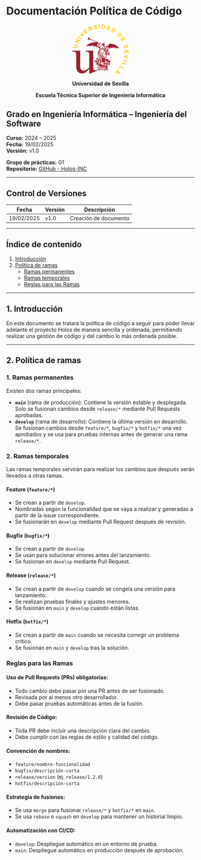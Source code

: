 # Documentación Política de Código

<p align="center">
  <img src="https://raw.githubusercontent.com/Holos-INC/Docusaurus-Holos/main/static/img/universidad-de-sevilla-logo.png" alt="Universidad de Sevilla" width="150"/>
</p>
<p align="center">
  <strong>Universidad de Sevilla</strong> 
   
</p>
<p align="center">
  <strong>Escuela Técnica Superior de Ingeniería Informática</strong>  
</p>


## Grado en Ingeniería Informática – Ingeniería del Software

**Curso:** 2024 – 2025  
**Fecha:** 19/02/2025  
**Versión:** v1.0  

**Grupo de prácticas:** G1  
**Repositorio:** [GitHub - Holos-INC](https://github.com/Holos-INC)

---

## Control de Versiones

| Fecha       | Versión | Descripción           |
|------------|---------|-----------------------|
| 19/02/2025 | v1.0    | Creación de documento |

---

## Índice de contenido
1. [Introducción](#1-introducción)
2. [Política de ramas](#2-política-de-ramas)
   - [Ramas permanentes](#1-ramas-permanentes)
   - [Ramas temporales](#2-ramas-temporales)
   - [Reglas para las Ramas](#reglas-para-las-ramas)

---

## 1. Introducción
En este documento se tratará la política de código a seguir para poder llevar adelante el proyecto Holos de manera sencilla y ordenada, permitiendo realizar una gestión de código y del cambio lo más ordenada posible.

---

## 2. Política de ramas

### 1. Ramas permanentes

Existen dos ramas principales:

- **`main`** (rama de producción): Contiene la versión estable y desplegada. Solo se fusionan cambios desde `release/*` mediante Pull Requests aprobadas.
- **`develop`** (rama de desarrollo): Contiene la última versión en desarrollo. Se fusionan cambios desde `feature/*`, `bugfix/*` y `hotfix/*` una vez aprobados y se usa para pruebas internas antes de generar una rama `release/*`.

### 2. Ramas temporales

Las ramas temporales servirán para realizar los cambios que después serán llevados a otras ramas.

#### **Feature (`feature/*`)**
- Se crean a partir de `develop`.
- Nombradas según la funcionalidad que se vaya a realizar y generadas a partir de la issue correspondiente.
- Se fusionarán en `develop` mediante Pull Request después de revisión.

#### **Bugfix (`bugfix/*`)**
- Se crean a partir de `develop`.
- Se usan para solucionar errores antes del lanzamiento.
- Se fusionan en `develop` mediante Pull Request.

#### **Release (`release/*`)**
- Se crean a partir de `develop` cuando se congela una versión para lanzamiento.
- Se realizan pruebas finales y ajustes menores.
- Se fusionan en `main` y `develop` cuando están listas.

#### **Hotfix (`hotfix/*`)**
- Se crean a partir de `main` cuando se necesita corregir un problema crítico.
- Se fusionan en `main` y `develop` tras la solución.

### Reglas para las Ramas

#### **Uso de Pull Requests (PRs) obligatorias:**
- Todo cambio debe pasar por una PR antes de ser fusionado.
- Revisada por al menos otro desarrollador.
- Debe pasar pruebas automáticas antes de la fusión.

#### **Revisión de Código:**
- Toda PR debe incluir una descripción clara del cambio.
- Debe cumplir con las reglas de estilo y calidad del código.

#### **Convención de nombres:**
- `feature/nombre-funcionalidad`
- `bugfix/descripción-corta`
- `release/version` (ej. `release/1.2.0`)
- `hotfix/descripción-corta`

#### **Estrategia de fusiones:**
- Se usa `merge` para fusionar `release/*` y `hotfix/*` en `main`.
- Se usa `rebase` o `squash` en `develop` para mantener un historial limpio.

#### **Automatización con CI/CD:**
- `develop`: Despliegue automático en un entorno de prueba.
- `main`: Despliegue automático en producción después de aprobación.

